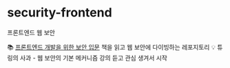 # security-frontend
프론트엔드 웹 보안

📚 [프론트엔드 개발을 위한 보안 입문](https://m.yes24.com/Goods/Detail/124156282) 책을 읽고 웹 보안에 다이빙하는 레포지토리
💡 튜링의 사과 - 웹 보안의 기본 메커니즘 강의 듣고 관심 생겨서 시작 
